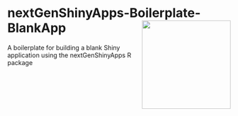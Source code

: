 # nextGenShinyApps-Boilerplate-BlankApp<img src="https://coursewhiz.org/shinyappsampleso/hex-shinyAppSamples.png" width="200" align="right" >
A boilerplate for building a blank Shiny application using the nextGenShinyApps R package

